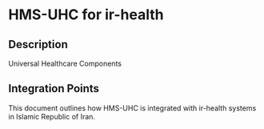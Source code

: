 # HMS-UHC for ir-health

## Description

Universal Healthcare Components

## Integration Points

This document outlines how HMS-UHC is integrated with ir-health systems in Islamic Republic of Iran.

